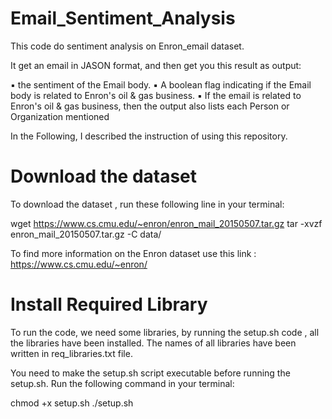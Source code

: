 # Email_Sentiment_Analysis
This code do sentiment analysis on Enron_email dataset.

It get an email in JASON format, and then get you this result as output:

▪ the sentiment of the Email body.
▪ A boolean flag indicating if the Email body is related to Enron's oil & gas
business.
▪ If the email is related to Enron's oil & gas business, then the output also lists
each Person or Organization mentioned

In the Following, I described the instruction of using this repository. 
# Download the dataset

To download the dataset , run these following line in your terminal:

wget https://www.cs.cmu.edu/~enron/enron_mail_20150507.tar.gz
tar -xvzf enron_mail_20150507.tar.gz -C data/

To find more information on the Enron dataset use this link : https://www.cs.cmu.edu/~enron/

# Install Required Library

To run the code, we need some libraries, by running the setup.sh code , all the libraries have been installed.
The names of all libraries have been written in req_libraries.txt file. 

You need to make the setup.sh script executable before running the setup.sh. Run the following command in your terminal:

chmod +x setup.sh
./setup.sh

